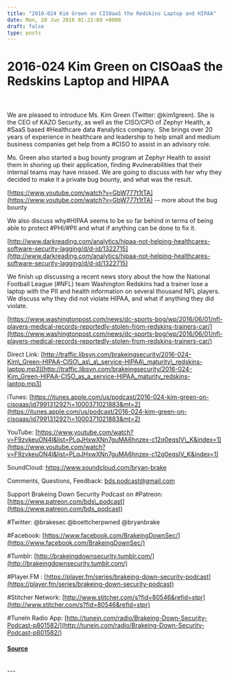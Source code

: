 ```yaml
---
title: "2016-024 Kim Green on CISOaaS the Redskins Laptop and HIPAA"
date: Mon, 20 Jun 2016 01:22:09 +0000
draft: false
type: posts
---
```

# 2016-024 Kim Green on CISOaaS the Redskins Laptop and HIPAA

<br/>

<br/>
We are pleased to introduce Ms. Kim Green (Twitter: @kim1green). She is the CEO of KAZO Security, as well as the CISO/CPO of Zephyr Health, a #SaaS based #Healthcare data #analytics company.  She brings over 20 years of experience in healthcare and leadership to help small and medium business companies get help from a #CISO to assist in an advisory role.

Ms. Green also started a bug bounty program at Zephyr Health to assist them in shoring up their application, finding #vulnerabilities that their internal teams may have missed. We are going to discuss with her why they decided to make it a private bug bounty, and what was the result.

[https://www.youtube.com/watch?v=GbW777t1tTA](https://www.youtube.com/watch?v=GbW777t1tTA) -- more about the bug bounty

We also discuss why#HIPAA seems to be so far behind in terms of being able to protect #PHI/#PII and what if anything can be done to fix it. 

[http://www.darkreading.com/analytics/hipaa-not-helping-healthcares-software-security-lagging/d/d-id/1322715](http://www.darkreading.com/analytics/hipaa-not-helping-healthcares-software-security-lagging/d/d-id/1322715)

We finish up discussing a recent news story about the how the National Football League (#NFL) team Washington Redskins had a trainer lose a laptop with the PII and health information on several thousand NFL players. We discuss why they did not violate HIPAA, and what if anything they did violate.

[https://www.washingtonpost.com/news/dc-sports-bog/wp/2016/06/01/nfl-players-medical-records-reportedly-stolen-from-redskins-trainers-car/](https://www.washingtonpost.com/news/dc-sports-bog/wp/2016/06/01/nfl-players-medical-records-reportedly-stolen-from-redskins-trainers-car/)

Direct Link: [http://traffic.libsyn.com/brakeingsecurity/2016-024-Kim\_Green-HIPAA-CISO\_as\_a\_service-HIPAA\_maturity\_redskins-laptop.mp3](http://traffic.libsyn.com/brakeingsecurity/2016-024-Kim_Green-HIPAA-CISO_as_a_service-HIPAA_maturity_redskins-laptop.mp3)

iTunes: [https://itunes.apple.com/us/podcast/2016-024-kim-green-on-cisoaas/id799131292?i=1000371021883&mt=2](https://itunes.apple.com/us/podcast/2016-024-kim-green-on-cisoaas/id799131292?i=1000371021883&mt=2)

YouTube: [https://www.youtube.com/watch?v=F9zvkeuON4I&list=PLqJHxwXNn7guMA6hnzex-c12q0eqsIV\_K&index=1](https://www.youtube.com/watch?v=F9zvkeuON4I&list=PLqJHxwXNn7guMA6hnzex-c12q0eqsIV_K&index=1)

SoundCloud: https://www.soundcloud.com/bryan-brake

Comments, Questions, Feedback: [bds.podcast@gmail.com](mailto:bds.podcast@gmail.com)

Support Brakeing Down Security Podcast on #Patreon: [https://www.patreon.com/bds\_podcast](https://www.patreon.com/bds_podcast)

#Twitter: @brakesec @boettcherpwned @bryanbrake

#Facebook: [https://www.facebook.com/BrakeingDownSec/](https://www.facebook.com/BrakeingDownSec/)

#Tumblr: [http://brakeingdownsecurity.tumblr.com/](http://brakeingdownsecurity.tumblr.com/)

#Player.FM : [https://player.fm/series/brakeing-down-security-podcast](https://player.fm/series/brakeing-down-security-podcast)

#Stitcher Network: [http://www.stitcher.com/s?fid=80546&refid=stpr](http://www.stitcher.com/s?fid=80546&refid=stpr)

#TuneIn Radio App: [http://tunein.com/radio/Brakeing-Down-Security-Podcast-p801582/](http://tunein.com/radio/Brakeing-Down-Security-Podcast-p801582/)

#### [Source](http://brakeingsecurity.com/2016-024-kim-green-ciso-as-a-service-redskins-laptop-and-hipaa)

<br/>
---
